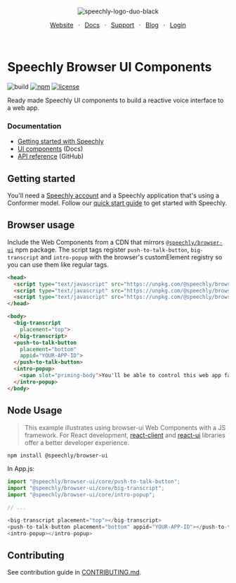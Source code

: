 <div align="center" markdown="1">
<br/>

![speechly-logo-duo-black](https://user-images.githubusercontent.com/2579244/193574443-130d16d6-76f1-4401-90f2-0ed753b39bc0.svg)

[Website](https://www.speechly.com/)
&ensp;&middot;&ensp;
[Docs](https://docs.speechly.com/)
&ensp;&middot;&ensp;
[Support](https://github.com/speechly/speechly/discussions)
&ensp;&middot;&ensp;
[Blog](https://www.speechly.com/blog/)
&ensp;&middot;&ensp;
[Login](https://api.speechly.com/dashboard/)

<br/>
</div>

# Speechly Browser UI Components

![build](https://img.shields.io/github/actions/workflow/status/speechly/ui-components/build.yaml?branch=main&logo=github)
[![npm](https://img.shields.io/npm/v/@speechly/browser-ui?color=cb3837&logo=npm)](https://www.npmjs.com/package/@speechly/browser-ui)
[![license](http://img.shields.io/:license-mit-blue.svg)](/LICENSE)

Ready made Speechly UI components to build a reactive voice interface to a web app.

### Documentation

- [Getting started with Speechly](https://docs.speechly.com/basics/getting-started)
- [UI components](https://dreamy-cori-a02de1.netlify.app/ui-components/) (Docs)
- [API reference](./docs/index.md) (GitHub)

## Getting started

You'll need a [Speechly account](https://api.speechly.com/dashboard/) and a Speechly application that's using a Conformer model. Follow our [quick start guide](https://docs.speechly.com/basics/getting-started) to get started with Speechly.

## Browser usage

Include the Web Components from a CDN that mirrors [`@speechly/browser-ui`](https://www.npmjs.com/package/@speechly/browser-ui) npm package. The script tags register `push-to-talk-button`, `big-transcript` and `intro-popup` with the browser's customElement registry so you can use them like regular tags.

```html
<head>
  <script type="text/javascript" src="https://unpkg.com/@speechly/browser-ui/core/push-to-talk-button.js"></script>
  <script type="text/javascript" src="https://unpkg.com/@speechly/browser-ui/core/big-transcript.js"></script>
  <script type="text/javascript" src="https://unpkg.com/@speechly/browser-ui/core/intro-popup.js"></script>
</head>

<body>
  <big-transcript
    placement="top">
  </big-transcript>
  <push-to-talk-button
    placement="bottom"
    appid="YOUR-APP-ID">
  </push-to-talk-button>
  <intro-popup>
    <span slot="priming-body">You'll be able to control this web app faster with voice.</span>
  </intro-popup>
</body>
```

## Node Usage

> This example illustrates using browser-ui Web Components with a JS framework. For React development, [react-client](../react-client) and [react-ui](../react-ui) libraries offer a better developer experience.

```bash
npm install @speechly/browser-ui
```

In App.js:

```js
import "@speechly/browser-ui/core/push-to-talk-button";
import "@speechly/browser-ui/core/big-transcript";
import "@speechly/browser-ui/core/intro-popup";

// ...

<big-transcript placement="top"></big-transcript>
<push-to-talk-button placement="bottom" appid="YOUR-APP-ID"></push-to-talk-button>
<intro-popup></intro-popup>
```

## Contributing

See contribution guide in [CONTRIBUTING.md](https://github.com/speechly/speechly/blob/main/CONTRIBUTING.md).
